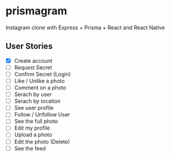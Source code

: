 # prismagram

Instagram clone with Express + Prisma + React and React Native


## User Stories

- [X] Create account
- [ ] Request Secret
- [ ] Confirm Secret (Login)
- [ ] Like / Unlike a photo
- [ ] Comment on a photo
- [ ] Serach by user
- [ ] Serach by location
- [ ] See user profile
- [ ] Follow / Unfollow User
- [ ] See the full photo
- [ ] Edit my profile
- [ ] Upload a photo
- [ ] Edit the photo (Delete)
- [ ] See the feed